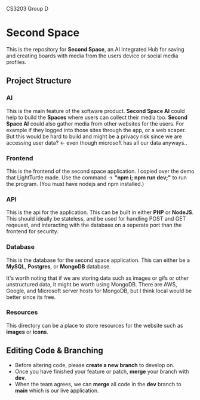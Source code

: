 CS3203 Group D

# Second Space

This is the repository for <b>Second Space</b>, an AI Integrated Hub for saving and creating boards with media from the users device or social media profiles.


## Project Structure

### AI

This is the main feature of the software product. <b>Second Space AI</b> could help to build the <b>Spaces</b> where users can collect their media too. <b>Second Space AI</b> could also gather media from other websites for the users. For example if they logged into those sites through the app, or a web scaper. But this would be hard to build and might be a privacy risk since we are accessing user data? <- even though microsoft has all our data anyways..

### Frontend

This is the frontend of the second space application. I copied over the demo that LightTurtle made. Use the command -> <b>"npm i; npm run dev;"</b> to run the program. (You must have nodejs and npm installed.)

### API

This is the api for the application. This can be built in either <b>PHP</b> or <b>NodeJS</b>. This should ideally be stateless, and be used for handling POST and GET reqeuest, and interacting with the database on a seperate port than the frontend for security.

### Database

This is the database for the second space application. This can either be a <b>MySQL</b>, <b>Postgres</b>, or <b>MongoDB</b> database. 

It's worth noting that if we are storing data such as images or gifs or other unstructured data, it might be worth using MongoDB. There are AWS, Google, and Microsoft server hosts for MongoDB, but I think local would be better since its free.

### Resources
This directory can be a place to store resources for the website such as <b>images</b> or <b>icons</b>.

## Editing Code & Branching
* Before altering code, please <b>create a new branch</b> to develop on. 
* Once you have finished your feature or patch, <b>merge</b> your branch with <b>dev</b>.
* When the team agrees, we can <b>merge</b> all code in the <b>dev</b> branch to <b>main</b> which is our live application.
